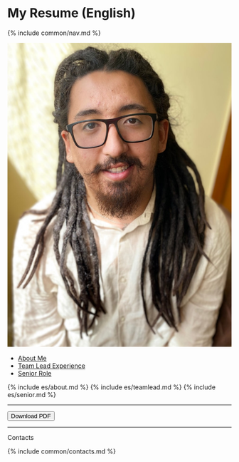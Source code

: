 # My Resume (English)


{% include common/nav.md %}


![My Photo](/assets/images/avatar.jpg)


- [About Me](#about-me)
- [Team Lead Experience](#team-lead)
- [Senior Role](#senior)

{% include es/about.md %}
{% include es/teamlead.md %}
{% include es/senior.md %}

---
<button onclick="printPage()">Download PDF</button>

---

Contacts

{% include common/contacts.md %}